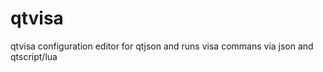 qtvisa
======

qtvisa configuration editor for qtjson and runs visa commans via json and qtscript/lua
